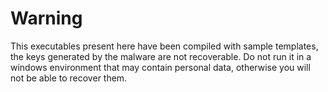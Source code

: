 # Warning 

This executables present here have been compiled with sample templates, the keys generated by the malware are not recoverable. 
Do not run it in a windows environment that may contain personal data, otherwise you will not be able to recover them.
